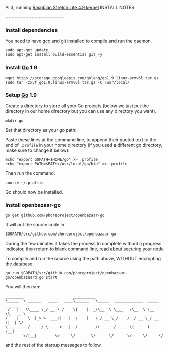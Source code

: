 Pi 3, running [Raspbian Stretch Lite 4.9 kernel](https://www.raspberrypi.org/downloads/raspbian/) INSTALL NOTES

====================

### Install dependencies

You need to have gcc and git installed to compile and run the daemon.
```
sudo apt-get update
sudo apt-get install build-essential git -y
```

### Install [Go](https://golang.org/) 1.9
```
wget https://storage.googleapis.com/golang/go1.9.linux-armv6l.tar.gz
sudo tar -zxvf go1.9.linux-armv6l.tar.gz -C /usr/local/
```

### Setup [Go](https://golang.org/) 1.9

Create a directory to store all your Go projects (below we just put the directory in our home directory but you can use any directory you want).
```
mkdir go
```

Set that directory as your go path:

Paste these lines at the command line, to append their quoted text to the end of `.profile` in your home directory (if you used a different go directory, make sure to change it below):
```
echo "export GOPATH=$HOME/go" >> .profile
echo "export PATH=$PATH:/usr/local/go/bin" >> .profile
```

Then run the command:
```
source ~/.profile
```

Go should now be installed.

### Install openbazaar-go
```
go get github.com/phoreproject/openbazaar-go
```

It will put the source code in 
```
$GOPATH/src/github.com/phoreproject/openbazaar-go
```

During the few minutes it takes the process to complete without a progress indicator, then return to blank command line, [read about securing your node](https://github.com/phoreproject/openbazaar-go/blob/master/docs/security.md)

To compile and run the source using the path above, WITHOUT encrypting the database:
```
go run $GOPATH/src/github.com/phoreproject/openbazaar-go/openbazaard.go start
```

You will then see 
```
________                      __________
\_____  \ ______   ____   ____\______   \_____  _____________  _____ _______
 /   |   \\____ \_/ __ \ /    \|    |  _/\__  \ \___   /\__  \ \__  \\_  __ \ 
/    |    \  |_> >  ___/|   |  \    |   \ / __ \_/    /  / __ \_/ __ \|  | \/
\_______  /   __/ \___  >___|  /______  /(____  /_____ \(____  (____  /__|
        \/|__|        \/     \/       \/      \/      \/     \/     \/
```
and the rest of the startup messages to follow.
